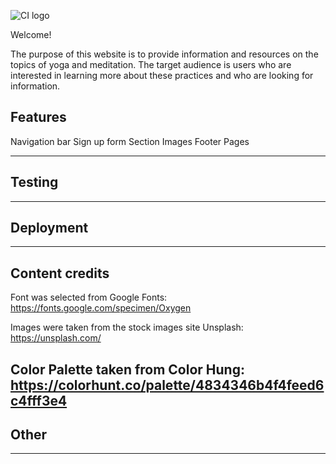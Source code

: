 ![CI logo](https://codeinstitute.s3.amazonaws.com/fullstack/ci_logo_small.png)

Welcome!

The purpose of this website is to provide information and resources on the topics of yoga and meditation. The target audience is users who are interested in learning more about these practices and who are looking for information.

## Features
Navigation bar
Sign up form
Section
Images
Footer
Pages


------

## Testing

------

## Deployment

---

## Content credits

Font was selected from Google Fonts: https://fonts.google.com/specimen/Oxygen

Images were taken from the stock images site Unsplash: https://unsplash.com/

Color Palette taken from Color Hung: https://colorhunt.co/palette/4834346b4f4feed6c4fff3e4
---

## Other

---
